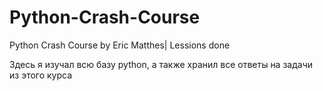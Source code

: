 # Python-Crash-Course
Python Crash Course by Eric Matthes| Lessions done

Здесь я изучал всю базу python, а также хранил все ответы на задачи из этого курса 
